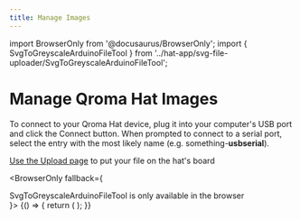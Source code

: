 ```yaml
---
title: Manage Images
---
```


import BrowserOnly from '@docusaurus/BrowserOnly';
import { SvgToGreyscaleArduinoFileTool } from '../hat-app/svg-file-uploader/SvgToGreyscaleArduinoFileTool';

# Manage Qroma Hat Images

To connect to your Qroma Hat device, plug it into your computer's USB port
  and click the Connect button. When prompted
to connect to a serial port, select the entry with the most likely name 
(e.g. something-<b>usbserial</b>).

[Use the Upload page](/advanced-io/upload-file) to put your file on the hat's board


<BrowserOnly fallback={<div>SvgToGreyscaleArduinoFileTool is only available in the browser</div>}>
  {() => {
    return (
      <SvgToGreyscaleArduinoFileTool 
        />
    );
  }}
</BrowserOnly>